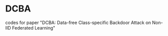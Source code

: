 # DCBA
codes for paper "DCBA: Data-free Class-specific Backdoor Attack on Non-IID Federated Learning"
